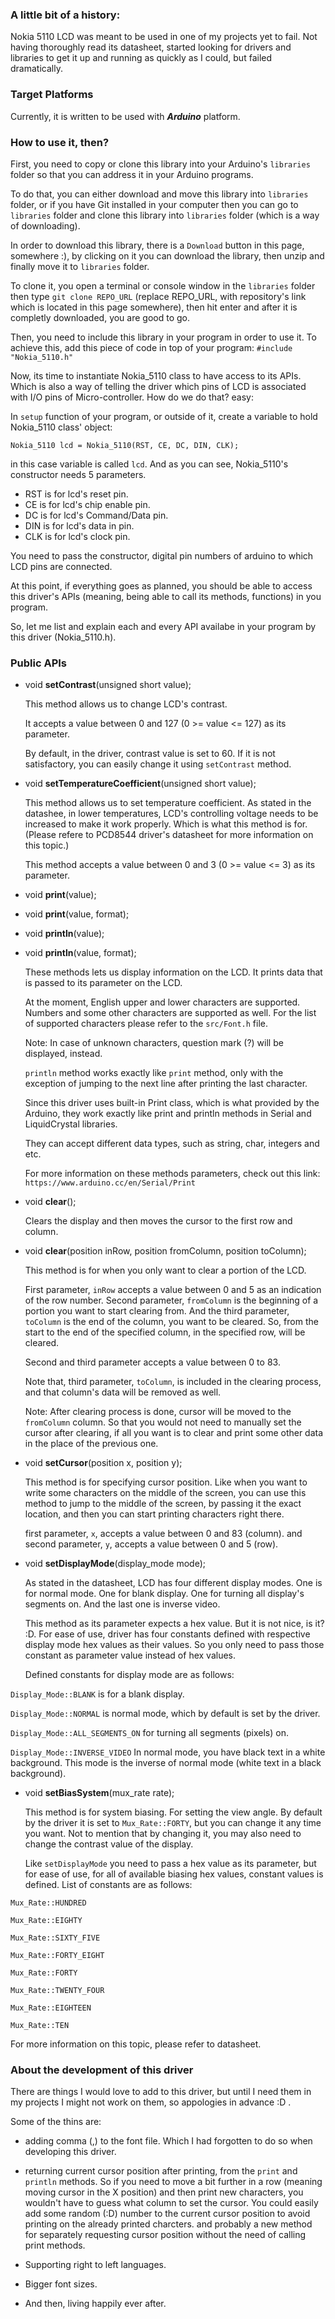### A little bit of a history:
Nokia 5110 LCD was meant to be used in one of my projects yet to fail. Not having thoroughly read its datasheet, started looking for drivers and libraries to get it up and running as quickly as I could, but failed dramatically.

### Target Platforms
Currently, it is written to be used with ***Arduino*** platform.

### How to use it, then?

First, you need to copy or clone this library into your Arduino's `libraries` folder so that you can address it in your Arduino programs.

To do that, you can either download and move this library into `libraries` folder, or if you have Git installed in your computer then you can go to `libraries` folder and clone this library into `libraries` folder (which is a way of downloading).

In order to download this library, there is a `Download` button in this page, somewhere :), by clicking on it you can download the library, then unzip and finally move it to `libraries` folder.

To clone it, you open a terminal or console window in the `libraries` folder then type `git clone REPO_URL` (replace REPO_URL, with repository's link which is located in this page somewhere), then hit enter and after it is completly downloaded, you are good to go.

Then, you need to include this library in your program in order to use it. To achieve this, add this piece of code in top of your program:
```#include "Nokia_5110.h"```

Now, its time to instantiate Nokia_5110 class to have access to its APIs. Which is also a way of telling the driver which pins of LCD is associated with I/O pins of Micro-controller. How do we do that? easy:

In `setup` function of your program, or outside of it, create a variable to hold Nokia_5110 class' object:

`Nokia_5110 lcd = Nokia_5110(RST, CE, DC, DIN, CLK);`

in this case variable is called `lcd`. And as you can see, Nokia_5110's constructor needs 5 parameters.

- RST is for lcd's reset pin.
- CE is  for lcd's chip enable pin.
- DC is for lcd's Command/Data pin.
- DIN is for lcd's data in pin.
- CLK is for lcd's clock pin.

You need to pass the constructor, digital pin numbers of arduino to which LCD pins are connected.

At this point, if everything goes as planned, you should be able to access this driver's APIs (meaning, being able to call its methods, functions) in you program.

So, let me list and explain each and every API availabe in your program by this driver (Nokia_5110.h).


### Public APIs

- void **setContrast**(unsigned short value);

	This method allows us to change LCD's contrast.
	
	It accepts a value between 0 and 127 (0 >= value <= 127) as its parameter. 

	By default, in the driver, contrast value is set to 60. If it is not satisfactory, you can easily change it using ``setContrast`` method. 


- void **setTemperatureCoefficient**(unsigned short value);

	This method allows us to set temperature coefficient. As stated in the datashee,  in lower temperatures,  LCD's controlling voltage needs to be increased to make it work properly. Which is what this method is for. (Please refere to PCD8544 driver's datasheet for more information on this topic.)

	This method accepts a value between 0 and 3 (0 >= value <= 3) as its parameter.


- void **print**(value);
- void **print**(value, format);
- void **println**(value);
- void **println**(value, format);

	These methods lets us display information on the LCD. It prints data that is passed to its parameter on the LCD.

	At the moment, English upper and lower characters are supported. Numbers and some other characters are supported as well. For the list of supported characters please refer to the `src/Font.h` file.

	Note: In case of unknown characters, question mark (?) will be displayed, instead.

	`println` method works exactly like `print` method, only with the exception of jumping to the next line after printing the last character.

	Since this driver uses built-in Print class, which is what provided by the Arduino, they work exactly like print and println methods in Serial and LiquidCrystal libraries.

	They can accept different data types, such as string, char, integers and etc.

	For more information on these methods parameters, check out this link: `https://www.arduino.cc/en/Serial/Print`


- void **clear**();

	Clears the display and then moves the cursor to the first row and column.


- void **clear**(position inRow, position fromColumn, position toColumn);

	This method is for when you only want to clear a portion of the LCD.
	
	First parameter, `inRow` accepts a value between 0 and 5 as an indication of the row number. Second parameter, `fromColumn` is the beginning of a portion you want to start clearing from. And the third parameter, `toColumn` is the end of the column, you want to be cleared. So, from the start to the end of the specified column, in the specified row, will be cleared.

	Second and third parameter accepts a value between 0 to 83.

	Note that, third parameter, `toColumn`, is included in the clearing process, and that column's data will be removed as well.
	
	Note: After clearing process is done, cursor will be moved to the `fromColumn` column. So that you would not need to manually set the cursor after clearing, if all you want is to clear and print some other data in the place of the previous one.


- void **setCursor**(position x, position y);

	This method is for specifying cursor position. Like when you want to write some characters on the middle of the screen, you can use this method to jump to the middle of the screen, by passing it the exact location, and then you can start printing characters right there.

	first parameter, `x`, accepts a value between 0 and 83 (column). and second parameter, `y`, accepts a value between 0 and 5 (row).


- void **setDisplayMode**(display_mode mode);

	As stated in the datasheet, LCD has four different display modes. One is for normal mode. One for blank display. One for turning all display's segments on. And the last one is inverse video.

	This method as its parameter expects a hex value. But it is not nice, is it? :D. For ease of use, driver has four constants defined with respective display mode hex values as their values. So you only need to pass those constant as parameter value instead of hex values.

	Defined constants for display mode are as follows:	

`Display_Mode::BLANK` is for a blank display.

`Display_Mode::NORMAL` is normal mode, which by default is set by the driver.

`Display_Mode::ALL_SEGMENTS_ON` for turning all segments (pixels) on.

`Display_Mode::INVERSE_VIDEO` In normal mode, you have black text in a white background. This mode is the inverse of normal mode (white text in a black background).


- void **setBiasSystem**(mux_rate rate);
	
	This method is for system biasing. For setting the view angle. By default by the driver it is set to `Mux_Rate::FORTY`, but you can change it any time you want. Not to mention that by changing it, you may also need to change the contrast value of the display.

	Like `setDisplayMode` you need to pass a hex value as its parameter, but for ease of use, for all of available biasing hex values, constant values is defined. List of constants are as follows:
	
`Mux_Rate::HUNDRED`

`Mux_Rate::EIGHTY`

`Mux_Rate::SIXTY_FIVE`

`Mux_Rate::FORTY_EIGHT`

`Mux_Rate::FORTY`

`Mux_Rate::TWENTY_FOUR`

`Mux_Rate::EIGHTEEN`

`Mux_Rate::TEN`

For more information on this topic, please refer to datasheet.



### About the development of this driver
There are things I would love to add to this driver, but until I need them in my projects I might not work on them, so appologies in advance :D .

Some of the thins are: 

- adding comma (,) to the font file. Which I had forgotten to do so when developing this driver.

- returning current cursor position after printing, from the `print` and `println` methods. So if you need to move a bit further in a row (meaning moving  cursor in the X position) and then print new characters, you wouldn't have to guess what column to set the cursor. You could easily add some random (:D) number to the current cursor position to avoid printing on the already printed charcters. and probably a new method for separately requesting cursor position without the need of calling print methods.

- Supporting right to left languages.

- Bigger font sizes.

- And then, living happily ever after.